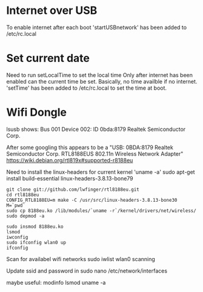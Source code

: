 # Internet over USB
To enable internet after each boot 'startUSBnetwork' has been added to /etc/rc.local

# Set current date
Need to run setLocalTime to set the local time
Only after internet has been enabled can the current time be set. Basically, no time availble if no internet.
'setTime' has been added to /etc/rc.local to set the time at boot. 


# Wifi Dongle
lsusb shows:
    Bus 001 Device 002: ID 0bda:8179 Realtek Semiconductor Corp. 

After some googling this appears to be a "USB: 0BDA:8179 Realtek Semiconductor Corp. RTL8188EUS 802.11n Wireless Network Adapter"   
    https://wiki.debian.org/rtl819x#supported-r8188eu



Need to install the linux-headers for current kernel 'uname -a'
    sudo apt-get install build-essential linux-headers-3.8.13-bone79


    git clone git://github.com/lwfinger/rtl8188eu.git
    cd rtl8188eu
    CONFIG_RTL8188EU=m make -C /usr/src/linux-headers-3.8.13-bone30 M=`pwd`
    sudo cp 8188eu.ko /lib/modules/`uname -r`/kernel/drivers/net/wireless/
    sudo depmod -a

    sudo insmod 8188eu.ko
    lsmod
    iwconfig
    sudo ifconfig wlan0 up
    ifconfig

Scan for availabel wifi networks
    sudo iwlist wlan0 scanning


Update ssid and password in sudo nano /etc/network/interfaces



maybe useful:
    modinfo
    lsmod
    uname -a